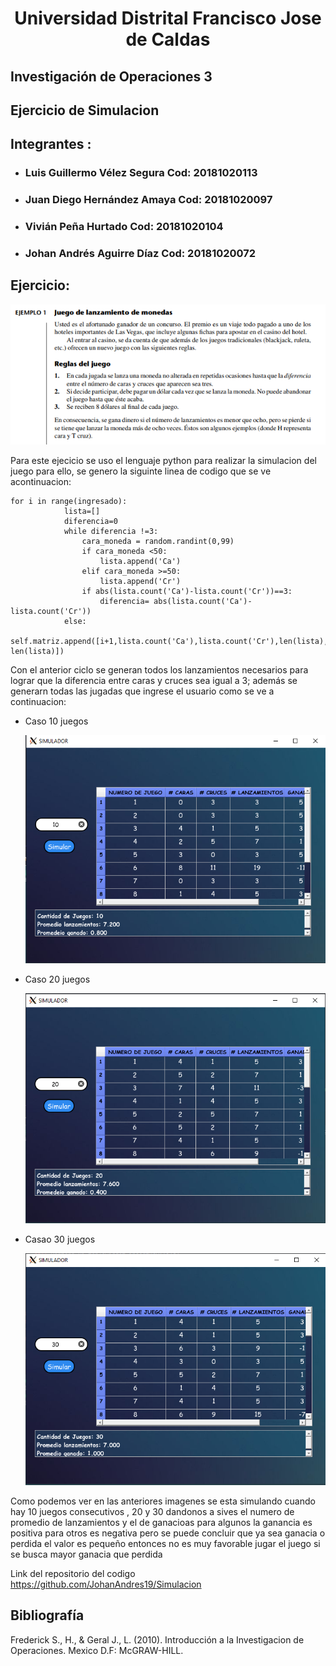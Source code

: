 # <div style="text-align: center"> Universidad Distrital Francisco Jose de Caldas </div>
## Investigación de Operaciones 3
## Ejercicio de Simulacion 

## Integrantes :



* ### Luis Guillermo Vélez Segura   Cod: 20181020113
* ### Juan Diego Hernández Amaya    Cod: 20181020097
* ### Vivián Peña Hurtado           Cod: 20181020104    
* ### Johan Andrés Aguirre Díaz     Cod: 20181020072

## Ejercicio:

<div style="text-align: center"><img src="imagenes/Ejercicio.png"></div>

Para este ejecicio se uso el lenguaje  python  para realizar la simulacion del juego para ello, se genero la siguinte linea de codigo que se ve acontinuacion:

~~~
for i in range(ingresado):
            lista=[]
            diferencia=0
            while diferencia !=3:
                cara_moneda = random.randint(0,99)
                if cara_moneda <50:
                    lista.append('Ca')
                elif cara_moneda >=50:
                    lista.append('Cr')
                if abs(lista.count('Ca')-lista.count('Cr'))==3:
                    diferencia= abs(lista.count('Ca')-lista.count('Cr'))        
            else:
               self.matriz.append([i+1,lista.count('Ca'),lista.count('Cr'),len(lista),8-len(lista)])   
~~~
Con el anterior ciclo se generan todos los lanzamientos necesarios para lograr que la diferencia entre caras y cruces sea igual a 3; además se generarn todas las jugadas que ingrese el usuario como se ve a continuacion:

*  Caso 10 juegos 
    <div style="text-align"> <img src="imagenes/10.png"></div>

* Caso 20 juegos
    <div style="text-align"> <img src="imagenes/20.png"></div>

* Casao 30 juegos
    <div style="text-align"> <img src="imagenes/30.png"></div>


Como podemos ver en las anteriores imagenes se esta simulando cuando hay 10 juegos consecutivos , 20  y 30 dandonos a sives el numero de promedio de lanzamientos y el de ganacioas para algunos la ganancia es positiva para otros es negativa pero  se puede concluir que ya sea  ganacia o perdida el valor es  pequeño  entonces no es muy favorable jugar el juego si se busca mayor ganacia que perdida 

Link del repositorio del codigo https://github.com/JohanAndres19/Simulacion

## Bibliografía

Frederick S., H., & Geral J., L. (2010). Introducción a la Investigacion de Operaciones. Mexico D.F: McGRAW-HILL.





